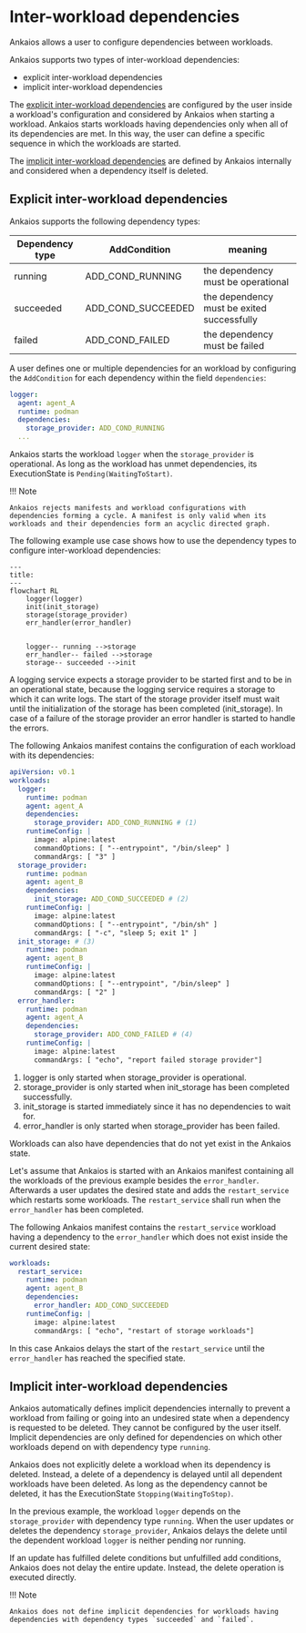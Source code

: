 
# Inter-workload dependencies

Ankaios allows a user to configure dependencies between workloads.

Ankaios supports two types of inter-workload dependencies:

- explicit inter-workload dependencies
- implicit inter-workload dependencies

The [explicit inter-workload dependencies](#explicit-inter-workload-dependencies) are configured by the user inside a workload's configuration and considered by Ankaios when starting a workload. Ankaios starts workloads having dependencies only when all of its dependencies are met. In this way, the user can define a specific sequence in which the workloads are started.

The [implicit inter-workload dependencies](#implicit-inter-workload-dependencies) are defined by Ankaios internally and considered when a dependency itself is deleted.

## Explicit inter-workload dependencies

Ankaios supports the following dependency types:

| Dependency type |  AddCondition         | meaning                                       |
| --------------- | --------------------- | --------------------------------------------- |
| running         | ADD_COND_RUNNING      | the dependency must be operational            |
| succeeded       | ADD_COND_SUCCEEDED    | the dependency must be exited successfully    |
| failed          | ADD_COND_FAILED       | the dependency must be failed                 |

A user defines one or multiple dependencies for an workload by configuring the `AddCondition` for each dependency within the field `dependencies`:

```yaml
logger:
  agent: agent_A
  runtime: podman
  dependencies:
    storage_provider: ADD_COND_RUNNING
  ...
```

Ankaios starts the workload `logger` when the `storage_provider` is operational. As long as the workload has unmet dependencies, its ExecutionState is `Pending(WaitingToStart)`.

!!! Note

    Ankaios rejects manifests and workload configurations with dependencies forming a cycle. A manifest is only valid when its workloads and their dependencies form an acyclic directed graph.

The following example use case shows how to use the dependency types to configure inter-workload dependencies:

```mermaid
---
title:
---
flowchart RL
    logger(logger)
    init(init_storage)
    storage(storage_provider)
    err_handler(error_handler)


    logger-- running -->storage
    err_handler-- failed -->storage
    storage-- succeeded -->init
```

A logging service expects a storage provider to be started first and to be in an operational state, because the logging service requires a storage to which it can write logs. The start of the storage provider itself must wait until the initialization of the storage has been completed (init_storage). In case of a failure of the storage provider an error handler is started to handle the errors.

The following Ankaios manifest contains the configuration of each workload with its dependencies:

```yaml linenums="1" hl_lines="6 7 15 16 31 32"
apiVersion: v0.1
workloads:
  logger:
    runtime: podman
    agent: agent_A
    dependencies:
      storage_provider: ADD_COND_RUNNING # (1)
    runtimeConfig: |
      image: alpine:latest
      commandOptions: [ "--entrypoint", "/bin/sleep" ]
      commandArgs: [ "3" ]
  storage_provider:
    runtime: podman
    agent: agent_B
    dependencies:
      init_storage: ADD_COND_SUCCEEDED # (2)
    runtimeConfig: |
      image: alpine:latest
      commandOptions: [ "--entrypoint", "/bin/sh" ]
      commandArgs: [ "-c", "sleep 5; exit 1" ]
  init_storage: # (3)
    runtime: podman
    agent: agent_B
    runtimeConfig: |
      image: alpine:latest
      commandOptions: [ "--entrypoint", "/bin/sleep" ]
      commandArgs: [ "2" ]
  error_handler:
    runtime: podman
    agent: agent_A
    dependencies:
      storage_provider: ADD_COND_FAILED # (4)
    runtimeConfig: |
      image: alpine:latest
      commandArgs: [ "echo", "report failed storage provider"]
```

1. logger is only started when storage_provider is operational.
2. storage_provider is only started when init_storage has been completed successfully.
3. init_storage is started immediately since it has no dependencies to wait for.
4. error_handler is only started when storage_provider has been failed.

Workloads can also have dependencies that do not yet exist in the Ankaios state.

Let's assume that Ankaios is started with an Ankaios manifest containing all the workloads of the previous example besides the `error_handler`. Afterwards a user updates the desired state and adds the `restart_service` which restarts some workloads. The `restart_service` shall run when the `error_handler` has been completed.

The following Ankaios manifest contains the `restart_service` workload having a dependency to the `error_handler` which does not exist inside the current desired state:

```yaml
workloads:
  restart_service:
    runtime: podman
    agent: agent_B
    dependencies:
      error_handler: ADD_COND_SUCCEEDED
    runtimeConfig: |
      image: alpine:latest
      commandArgs: [ "echo", "restart of storage workloads"]
```

In this case Ankaios delays the start of the `restart_service` until the `error_handler` has reached the specified state.

## Implicit inter-workload dependencies

Ankaios automatically defines implicit dependencies internally to prevent a workload from failing or going into an undesired state when a dependency is requested to be deleted. They cannot be configured by the user itself. Implicit dependencies are only defined for dependencies on which other workloads depend on with dependency type `running`.

Ankaios does not explicitly delete a workload when its dependency is deleted. Instead, a delete of a dependency is delayed until all dependent workloads have been deleted. As long as the dependency cannot be deleted, it has the ExecutionState `Stopping(WaitingToStop)`.

In the previous example, the workload `logger` depends on the `storage_provider` with dependency type `running`. When the user updates or deletes the dependency `storage_provider`, Ankaios delays the delete until the dependent workload `logger` is neither pending nor running.

If an update has fulfilled delete conditions but unfulfilled add conditions, Ankaios does not delay the entire update. Instead, the delete operation is executed directly.

!!! Note

    Ankaios does not define implicit dependencies for workloads having dependencies with dependency types `succeeded` and `failed`.
